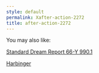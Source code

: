 ```yaml
---
style: default
permalink: Xafter-action-2272
title: after-action-2272
---
```

You may also like:

[Standard Dream Report 66-Y 990.1](http://scp-wiki.net/dream-report-990-1)

[Harbinger](http://scp-wiki.net/harbinger)
